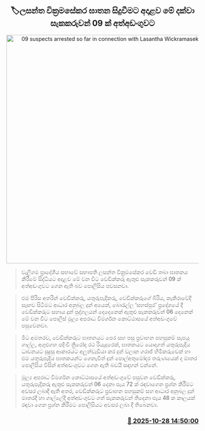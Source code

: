 <p align='center'><b><h2 align='center' title='09 suspects arrested so far in connection with Lasantha Wickramasekera murder'>🏷ලසන්ත වික්‍රමසේකර ඝාතන සිදුවීමට අදාළව මේ දක්වා සැකකරුවන් 09 ක් අත්අඩංගුවට</h2></b></p>
<p align='center'><img src='https://helakuru.sgp1.cdn.digitaloceanspaces.com/esana/images/lib/lasantha-wikramasekara-jkl.jpg' width='600' alt='09 suspects arrested so far in connection with Lasantha Wickramasekera murder'></p>

> වැලිගම ප්‍රාදේශීය සභාවේ සභාපති ලසන්ත වික්‍රමසේකර වෙඩි තබා ඝාතනය කිරීමේ සිද්ධියට අදාළව මේ වන විට වෙඩික්කරු ඇතුළු සැකකරුවන් 09 ක් අත්අඩංගුවට ගෙන ඇති බව පොලිසිය පවසනවා.

> එම පිරිස අතරින් වෙඩික්කරු, යතුරුපැදිකරු, වෙඩික්කරුගේ බිරිය, කැකිරාවේදී සැඟව සිටීමට ආධාර අනුබල දුන් අයෙක්, බොරැල්ල ‘සහස්පුර’ ප්‍රදේශයේ දී වෙඩික්කරුට සහාය දුන් පුද්ගලයන් දෙදෙනෙක් ඇතුළු සැකකරුවන් 06 දෙනෙක් මේ වන විට පොලිස් මූල්‍ය අපරාධ විමර්ශන කොට්ඨාසයේ අත්අඩංගුවේ පසුවෙනවා.

> මීට අමතරව, වෙඩික්කරුට ඝාතනයට පෙර සහ පසු ප්‍රවාහන පහසුකම් සැපයූ ගාල්ල, අගුළුගහ පදිංචි ත්‍රිරෝද රථ රියැදුරෙක්, ඝාතනයට යොදාගත් යතුරුපැදිය ධාවනයට සුදුසු ආකාරයට අලුත්වැඩියා කර දුන් වලාන ගරාජ් හිමිකරුවෙක් හා එම යතුරුපැදිය ඝාතකයන්ට ගෙනැවිත් දුන් පොල්අතුමෝදර තරුණයෙක් ද මාතර පොලිසිය විසින් අත්අඩංගුවට ගෙන ඇති බවයි සඳහන් වන්නේ.

> මූල්‍ය අපරාධ විමර්ශන කොට්ඨාසයේ අත්අඩංගුවේ පසුවන වෙඩික්කරු, යතුරුපැදිකරු ඇතුළු සැකකරුවන් 06 දෙනා පැය 72 ක් රඳවාගෙන ප්‍රශ්න කිරීමට අවසර ලබාදී ඇති අතර, වෙඩික්කරුට ප්‍රවාහන පහසුකම් සහ ආධාර අනුබල දුන් මාතරදී හා ගාල්ලේදී අත්අඩංගුවට ගත් සැකකරුවන් තිදෙනා පැය 48 ක කාලයක් රඳවා ගෙන ප්‍රශ්න කිරීමට පොලිසියට අවසර ලබා දී තිබෙනවා.



<h3 align='right'><a href='https://www.helakuru.lk/esana/p/114868/'>📅 2025-10-28 14:50:00</a></h3>
